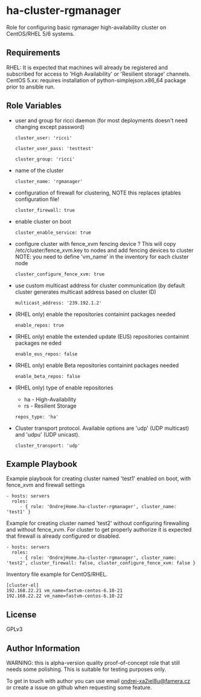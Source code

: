 ha-cluster-rgmanager
=========

Role for configuring basic rgmanager high-availability cluster on CentOS/RHEL 5/6 systems.

Requirements
------------

RHEL: It is expected that machines will already be registered and subscribed for access to 'High Availability' or 'Resilient storage' channels.
CentOS 5.xx: requires installation of python-simplejson.x86_64 package prior to ansible run.

Role Variables
--------------

  - user and group for ricci daemon (for most deployments doesn't need changing except password)

    ```
    cluster_user: 'ricci'
    ```

    ```
    cluster_user_pass: 'testtest'
    ```

    ```
    cluster_group: 'ricci'
    ```

  - name of the cluster

    ```
    cluster_name: 'rgmanager'
    ```

  - configuration of firewall for clustering, NOTE this replaces iptables configuration file!
  
    ```
    cluster_firewall: true
    ```

  - enable cluster on boot
  
    ```
    cluster_enable_service: true
    ```

  - configure cluster with fence_xvm fencing device ?
    This will copy /etc/cluster/fence_xvm.key to nodes and add fencing devices to cluster
    NOTE: you need to define 'vm_name' in the inventory for each cluster node
  
    ```
    cluster_configure_fence_xvm: true
    ```

  - use custom multicast address for cluster communication (by default cluster generates
    multicast address based on cluster ID)
    ```
    multicast_address: '239.192.1.2'
    ```

  - (RHEL only) enable the repositories containint packages needed
    ```
    enable_repos: true
    ```

  - (RHEL only) enable the extended update (EUS) repositories containint packages ne
eded
    ```
    enable_eus_repos: false
    ```

  - (RHEL only) enable Beta repositories containint packages needed
    ```
    enable_beta_repos: false
    ```

  - (RHEL only) type of enable repositories
    - ha - High-Availability
    - rs - Resilient Storage
    ```
    repos_type: 'ha'
    ```

  - Cluster transport protocol. Available options are 'udp' (UDP multicast) and 'udpu' (UDP unicast).
    ```
    cluster_transport: 'udp'
    ```

Example Playbook
----------------

Example playbook for creating cluster named 'test1' enabled on boot, with fence_xvm and firewall settings

    - hosts: servers
      roles:
         - { role: 'OndrejHome.ha-cluster-rgmanager', cluster_name: 'test1' }

Example for creating cluster named 'test2' without configuring firewalling and without fence_xvm.
For cluster to get properly authorize it is expected that firewall is already configured or disabled.

    - hosts: servers
      roles:
         - { role: 'OndrejHome.ha-cluster-rgmanager', cluster_name: 'test2', cluster_firewall: false, cluster_configure_fence_xvm: false }

Inventory file example for CentOS/RHEL.

    [cluster-el]
    192.168.22.21 vm_name=fastvm-centos-6.10-21
    192.168.22.22 vm_name=fastvm-centos-6.10-22

License
-------

GPLv3

Author Information
------------------

WARNING: this is alpha-version quality proof-of-concept role that still needs some polishing. 
         This is suitable for testing purposes only.

To get in touch with author you can use email ondrej-xa2iel8u@famera.cz or create a issue on github when requesting some feature.
